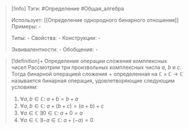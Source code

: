 > [!info]
> Тэги: #Определение #Общая_алгебра 
> 
> Использует: [[Определение однородного бинарного отношения]]
> Примеры: *-*
> 
> Типы: *-*
> Свойства: *-*
> Конструкции: *-*
> 
> Эквивалентности: *-*
> Обобщения: *-*

> [!definition]+ Определение операции сложения комплексных чисел
> Рассмотрим три произвольных комплексных числа $a$, $b$ и $c$. Тогда бинарной операцией сложения $+$ определенная на $\mathbb{C \times C \rightarrow C}$ называется бинарная операция, удовлетворяющие следующим условиям:
> 1. $\forall a, b \in \mathbb C: \; a + b = b + a$
> 2. $\forall a, b \in \mathbb C: \; a + (b + c) = (a + b) + c$
> 3. $\forall a \in \mathbb C \; \exists 0 \in \mathbb C: \; a + 0 = a$
> 4. $\forall a \in \mathbb C \; \exists -a \in \mathbb C: \; a + (-a) = 0$